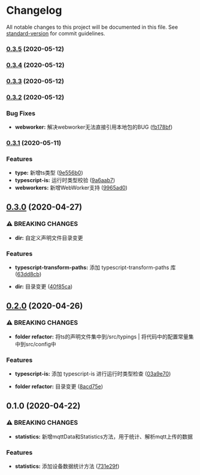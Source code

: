 # Changelog

All notable changes to this project will be documented in this file. See [standard-version](https://github.com/conventional-changelog/standard-version) for commit guidelines.

### [0.3.5](http://192.168.100.3:8080/HX/hx_util/compare/v0.3.4...v0.3.5) (2020-05-12)

### [0.3.4](http://192.168.100.3:8080/HX/hx_util/compare/v0.3.3...v0.3.4) (2020-05-12)

### [0.3.3](http://192.168.100.3:8080/HX/hx_util/compare/v0.3.2...v0.3.3) (2020-05-12)

### [0.3.2](http://192.168.100.3:8080/HX/hx_util/compare/v0.3.1...v0.3.2) (2020-05-12)


### Bug Fixes

* **webworker:** 解决webworker无法直接引用本地包的BUG ([fb178bf](http://192.168.100.3:8080/HX/hx_util/commit/fb178bf57db18934b9360d5eb940a541ff18083f))

### [0.3.1](http://192.168.100.3:8080/HX/hx_util/compare/v0.3.0...v0.3.1) (2020-05-11)


### Features

* **type:** 新增ts类型 ([9e556b0](http://192.168.100.3:8080/HX/hx_util/commit/9e556b018094be3a0ea82ae7770b5f116fcde48a))
* **typescript-is:** 运行时类型校验 ([9a6aab7](http://192.168.100.3:8080/HX/hx_util/commit/9a6aab72aec3f453c0cd13df530e04221c8105b3))
* **webworkers:** 新增WebWorker支持 ([9965ad0](http://192.168.100.3:8080/HX/hx_util/commit/9965ad0236072c210c262768c02cbc472bc7ae41))

## [0.3.0](http://192.168.100.3:8080/HX/hx_util/compare/v0.2.0...v0.3.0) (2020-04-27)


### ⚠ BREAKING CHANGES

* **dir:** 自定义声明文件目录变更

### Features

* **typescript-transform-paths:** 添加 typescript-transform-paths 库 ([63dd8cb](http://192.168.100.3:8080/HX/hx_util/commit/63dd8cbea2dd07180195ba80986d89a55cbecd5f))


* **dir:** 目录变更 ([40f85ca](http://192.168.100.3:8080/HX/hx_util/commit/40f85ca7c4f214c1c46fbc2ea61b1e0658330fde))

## [0.2.0](http://192.168.100.3:8080/HX/hx_util/compare/v0.1.0...v0.2.0) (2020-04-26)


### ⚠ BREAKING CHANGES

* **folder refactor:** 将ts的声明文件集中到/src/typings | 将代码中的配置常量集中到src/config中

### Features

* **typescript-is:** 添加 typescript-is 进行运行时类型检查 ([03a9e70](http://192.168.100.3:8080/HX/hx_util/commit/03a9e702efab6496ca6ccd5d7d0d891df16fc1b0))


* **folder refactor:** 目录变更 ([8acd75e](http://192.168.100.3:8080/HX/hx_util/commit/8acd75e40c6e25780aa6713b5d59e782e6914290))

## 0.1.0 (2020-04-22)


### ⚠ BREAKING CHANGES

* **statistics:** 新增mqttData和Statistics方法，用于统计、解析mqtt上传的数据

### Features

* **statistics:** 添加设备数据统计方法 ([731e29f](http://192.168.100.3:8080/HX/hx_util/commit/731e29fc672e311884459a580dee03080640cc64))
